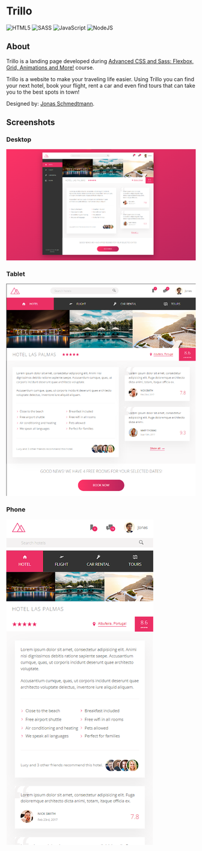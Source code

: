 # Trillo

![HTML5](https://img.shields.io/badge/html5-%23E34F26.svg?style=for-the-badge&logo=html5&logoColor=white)
![SASS](https://img.shields.io/badge/SASS-hotpink.svg?style=for-the-badge&logo=SASS&logoColor=white)
![JavaScript](https://img.shields.io/badge/javascript-%23323330.svg?style=for-the-badge&logo=javascript&logoColor=%23F7DF1E)
![NodeJS](https://img.shields.io/badge/node.js-6DA55F?style=for-the-badge&logo=node.js&logoColor=white)

## About

Trillo is a landing page developed during [Advanced CSS and Sass: Flexbox, Grid, Animations and More!](https://www.udemy.com/course/advanced-css-and-sass/) course. 

Trillo is a website to make your traveling life easier. Using Trillo you can find your next hotel, book your flight, rent a car and even find tours that can take you to the best spots in town!

Designed by: [Jonas Schmedtmann](https://www.udemy.com/user/jonasschmedtmann/).

## Screenshots

### Desktop
![desktop](./img/screenshots/desktop.png)

### Tablet
![tablet](./img/screenshots/tablet.png)

### Phone
![phone](./img/screenshots/phone.png)
